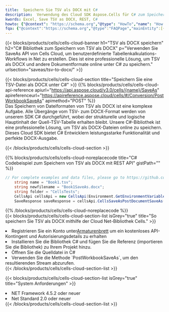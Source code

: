 ```yaml
---
title:  Speichern Sie TSV als DOCX mit C#
description:  Verwendung des Cloud SDK Aspose.Cells für C# zum Speichern der TSV-Formatdatei als DOCX-Formatdatei.
kwords: Excel, Save TSV as DOCX, REST, C#
howto: {"@context": "https://schema.org","@type": "HowTo","name": "How to save TSV as DOCX using the Cells Cloud Net library.","description": "How to save TSV as DOCX using the Cells Cloud Net library.","image": {"@type": "ImageObject"},"url": "/net/saveas/tsv-to-docx/","step": [{ "@type": "HowToStep","name": "How to save TSV as DOCX using the Cells Cloud Net library. step 1", "image": {"@type": "ImageObject",},"url": "/net/saveas/tsv-to-docx/","text": "Register an account at <a href='https://dashboard.aspose.cloud/'>Dashboard</a> to get free API quota & authorization details",},{ "@type": "HowToStep","name": "How to save TSV as DOCX using the Cells Cloud Net library. step 1", "image": {"@type": "ImageObject",},"url": "/net/saveas/tsv-to-docx/","text": "Install C# library and add the reference (import the library) to your project.",},{ "@type": "HowToStep","name": "How to save TSV as DOCX using the Cells Cloud Net library. step 1", "image": {"@type": "ImageObject",},"url": "/net/saveas/tsv-to-docx/","text": "Open the source file in C#",},{ "@type": "HowToStep","name": "How to save TSV as DOCX using the Cells Cloud Net library. step 1", "image": {"@type": "ImageObject",},"url": "/net/saveas/tsv-to-docx/","text": "Use the `PostWorkbookSaveAs` method to retrieve the resulting stream.",}, ],"supply": {"@type": "HowToSupply","name": "document"},"tool": [{"@type": "HowToTool","name": "Visual Studio, Visual Studio Code, Rider"},{"@type": "HowToTool","name": "Aspose Cells"}],"totalTime": "PT6M"}
fqa: {"@context":"https://schema.org","@type":"FAQPage","mainEntity":[{"@type":"Question","name":"Why save file as other formats file in C# using REST API?","acceptedAnswer":{"@type":"Answer","text":"Documents are encoded in many ways, and some files may be incompatible with the software you use. To open and read such files, just save them as appropriate file formats.<br/><ol><li>Install .NET SDK and add the reference (import the library) to your project.</li><li>Open the source file in C# using REST API.</li><li>Call the PostWorkbookSaveAsRequest() method, passing an output filename with required extension.</li><li>Get the result of save as a separate file.</li></ol>"}},{"@type":"Question","name":"What file formats can I save as with your C# library?","acceptedAnswer":{"@type":"Answer","text":"We support a variety of file formats for conversion using .NET library, including XLSX, Excel, xls , PDF, CSV, HTML, Markdown, XML, PNG, JPG, TIFF, Json, TXT and many more."}},{"@type":"Question","name":"What is the maximum allowed file size for conversion using this .NET library?","acceptedAnswer":{"@type":"Answer","text":"There are no file size limits for format conversions using .NET library."}}]}
---
```

{{< blocks/products/cells/cells-cloud-banner h1="TSV als DOCX speichern" h2="C# Bibliothek zum Speichern von TSV als DOCX" p="Verwenden Sie SaveAs API von Cells Cloud, um benutzerdefinierte Tabellenkalkulations-Workflows in Net zu erstellen. Dies ist eine professionelle Lösung, um TSV als DOCX und andere Dokumentformate online unter C# zu speichern." urlsection="saveas/tsv-to-docx/" >}}

{{< blocks/products/cells/cells-cloud-section title="Speichern Sie eine TSV-Datei als DOCX unter C#" >}}
{{% blocks/products/cells/cells-cloud-api-reference apiurl="https://api.aspose.cloud/v3.0/cells/{name}/SaveAs" apireferenceurl="https://apireference.aspose.cloud/cells/#/Conversion/PostWorkbookSaveAs" apimethod="POST" %}}
<br/>
Das Speichern von Dateiformaten von TSV als DOCX ist eine komplexe Aufgabe. Alle Übergänge vom TSV- zum DOCX-Format werden von unserem SDK C# durchgeführt, wobei der strukturelle und logische Hauptinhalt der Quell-TSV-Tabelle erhalten bleibt. Unsere C#-Bibliothek ist eine professionelle Lösung, um TSV als DOCX-Dateien online zu speichern. Dieses Cloud SDK bietet C# Entwicklern leistungsstarke Funktionalität und perfekte DOCX-Ausgabe.

{{< /blocks/products/cells/cells-cloud-section >}}

{{% blocks/products/cells/cells-cloud-noreplacecode title="C# Codebeispiel zum Speichern von TSV als DOCX mit REST API" gistPath="" %}}
  
```cs
// For complete examples and data files, please go to https://github.com/aspose-cells-cloud/aspose-cells-cloud-dotnet/
    string name = "Book1.tsv";
    string newfilename = "Book1SaveAs.docx";
    string folder = "CellsTests";
    CellsApi cellsApi = new CellsApi(Environment.GetEnvironmentVariable("ProductClientId"), Environment.GetEnvironmentVariable("ProductClientSecret"));
    SaveResponse saveResponse = cellsApi.CellsSaveAsPostDocumentSaveAs(name, null, newfilename, null,null,folder);
```
  
{{% /blocks/products/cells/cells-cloud-noreplacecode %}}
<br/>
{{< blocks/products/cells/cells-cloud-section-list isGrey="true" title="So speichern Sie TSV als DOCX mithilfe der Cloud Net-Bibliothek Cells." >}}
<li> Registrieren Sie ein Konto unter<a href="https://dashboard.aspose.cloud/">Armaturenbrett</a> um ein kostenloses API-Kontingent und Autorisierungsdetails zu erhalten</li>
<li>Installieren Sie die Bibliothek C# und fügen Sie die Referenz (importieren Sie die Bibliothek) zu Ihrem Projekt hinzu.</li>
<li>Öffnen Sie die Quelldatei in C#</li>
<li>Verwenden Sie die Methode `PostWorkbookSaveAs`, um den resultierenden Stream abzurufen.</li>
{{< /blocks/products/cells/cells-cloud-section-list >}}

{{< blocks/products/cells/cells-cloud-section-list isGrey="true" title="System Anforderungen" >}}
<li>NET Framework 4.5.2 oder neuer</li>
<li>Net Standard 2.0 oder neuer</li>
{{< /blocks/products/cells/cells-cloud-section-list >}}
